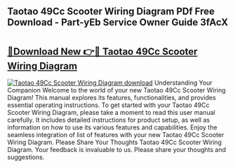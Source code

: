 ## Taotao 49Cc Scooter Wiring Diagram PDf Free Download - Part-yEb Service Owner Guide 3fAcX

# <h2><a href="http://dfifq4.blite.top/?on=Taotao+49Cc+Scooter+Wiring+Diagram">🔗Download New 👉🔴 Taotao 49Cc Scooter Wiring Diagram</a></h2>

[![Taotao 49Cc Scooter Wiring Diagram download](https://i.imgur.com/lujVjoI.png)](http://dfifq4.blite.top/?on=Taotao+49Cc+Scooter+Wiring+Diagram)
Understanding Your Companion Welcome to the world of your new Taotao 49Cc Scooter Wiring Diagram! This manual explores its features, functionalities, and provides essential operating instructions. To get started with your Taotao 49Cc Scooter Wiring Diagram, please take a moment to read this user manual carefully. It includes detailed instructions for product setup, as well as information on how to use its various features and capabilities. Enjoy the seamless integration of list of features with your new Taotao 49Cc Scooter Wiring Diagram. Please Share Your Thoughts Taotao 49Cc Scooter Wiring Diagram. Your feedback is invaluable to us. Please share your thoughts and suggestions.
